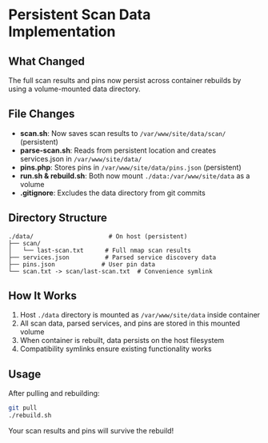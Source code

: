 # Persistent Scan Data Implementation

## What Changed
The full scan results and pins now persist across container rebuilds by using a volume-mounted data directory.

## File Changes
- **scan.sh**: Now saves scan results to `/var/www/site/data/scan/` (persistent)
- **parse-scan.sh**: Reads from persistent location and creates services.json in `/var/www/site/data/`
- **pins.php**: Stores pins in `/var/www/site/data/pins.json` (persistent)
- **run.sh & rebuild.sh**: Both now mount `./data:/var/www/site/data` as a volume
- **.gitignore**: Excludes the data directory from git commits

## Directory Structure
```
./data/                     # On host (persistent)
├── scan/
│   └── last-scan.txt      # Full nmap scan results
├── services.json          # Parsed service discovery data
├── pins.json             # User pin data
└── scan.txt -> scan/last-scan.txt  # Convenience symlink
```

## How It Works
1. Host `./data` directory is mounted as `/var/www/site/data` inside container
2. All scan data, parsed services, and pins are stored in this mounted volume
3. When container is rebuilt, data persists on the host filesystem
4. Compatibility symlinks ensure existing functionality works

## Usage
After pulling and rebuilding:
```bash
git pull
./rebuild.sh
```

Your scan results and pins will survive the rebuild!

